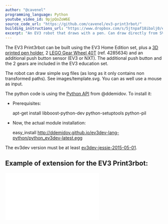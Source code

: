 ```yaml
---
author: "@cavenel"
programming_language: Python
youtube_video_id: 9pjpQoZoW6E
source_code_url: "https://github.com/cavenel/ev3-print3rbot/"
building_instructions_url: "https://www.dropbox.com/s/5jtnpaf18ibalj0/ev3_Print3rbot.pdf?dl=1"
excerpt: "An EV3 robot that draws with a pen. Can draw directly from SVG images, or with a mouse."
---
```


The EV3 Print3rbot can be built using the EV3 Home Edition set, plus a [3D printed pen holder](http://www.thingiverse.com/thing:409421), 2 [LEGO Gear Wheel 40T](http://www.thingiverse.com/thing:409421) (ref. 4285634) and an additional push button sensor (EV3 or NXT). The additional push button and the 2 gears are included in the EV3 education set.

The robot can draw simple svg files (as long as it only contains non transformed paths). See images/template.svg. You can as well use a mouse as input.

The python code is using the [Python API](https://github.com/ddemidov/ev3dev-lang-python) from @ddemidov. To install it:

* Prerequisites:

    apt-get install libboost-python-dev python-setuptools python-pil

* Now, the actual module installation:

    easy_install http://ddemidov.github.io/ev3dev-lang-python/python_ev3dev-latest.egg

The ev3dev version must be at least [ev3dev-jessie-2015-05-01](https://github.com/ev3dev/ev3dev/releases/tag/ev3dev-jessie-2015-05-01).

## Example of extension for the EV3 Print3rbot:

<iframe src="//www.youtube.com/embed/UwpghsdmDsE?rel=0" frameborder="0" allowfullscreen="1" class="youtube-embed"> </iframe>
